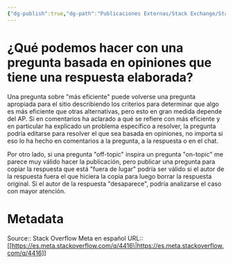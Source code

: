 ```yaml
---
{"dg-publish":true,"dg-path":"Publicaciones Externas/Stack Exchange/Stack Overflow en español/Stack Overflow en español Meta/es.meta.stackoverflow.com-4416.md","permalink":"/publicaciones-externas/stack-exchange/stack-overflow-en-espanol/stack-overflow-en-espanol-meta/es-meta-stackoverflow-com-4416/","title":"¿Qué podemos hacer con una pregunta basada en opiniones que tiene una respuesta elaborada?","hide":true,"noteIcon":"default","created":"2024-04-03T12:49:10.631-06:00","updated":"2024-04-05T16:44:04.370-06:00"}
---
```


# ¿Qué podemos hacer con una pregunta basada en opiniones que tiene una respuesta elaborada?

Una pregunta sobre "más eficiente" puede volverse una pregunta apropiada para el sitio describiendo los criterios para determinar que algo es más eficiente que otras alternativas, pero esto en gran medida depende del AP. Si en comentarios ha aclarado a qué se refiere con más eficiente y en particular ha explicado un problema específico a resolver, la pregunta podría editarse para resolver el que sea basada en opiniones, no importa si eso lo ha hecho en comentarios a la pregunta, a la respuesta o en el chat.

Por otro lado, si una pregunta "off-topic" inspira un pregunta "on-topic" me parece muy válido hacer la publicación, pero publicar una pregunta para copiar la respuesta que está "fuera de lugar" podría ser válido si el autor de la respuesta fuera el que hiciera la copia para luego borrar la respuesta original. Si el autor de la respuesta "desaparece", podría analizarse el caso con mayor atención.


# Metadata
Source:: Stack Overflow Meta en español
URL:: [[https://es.meta.stackoverflow.com/q/4416\|https://es.meta.stackoverflow.com/q/4416]]

